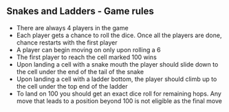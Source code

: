 ## Snakes and Ladders - Game rules

* There are always 4 players in the game
* Each player gets a chance to roll the dice. Once all the players are done, chance restarts with the first player
* A player can begin moving on only upon rolling a 6
* The first player to reach the cell marked 100 wins
* Upon landing a cell with a snake mouth the player should slide down to the cell under the end of the tail of the snake
* Upon landing a cell with a ladder bottom, the player should climb up to the cell under the top end of the ladder
* To land on 100 you should get an exact dice roll for remaining hops. Any move that leads to a position beyond 100 is not eligible as the final move
